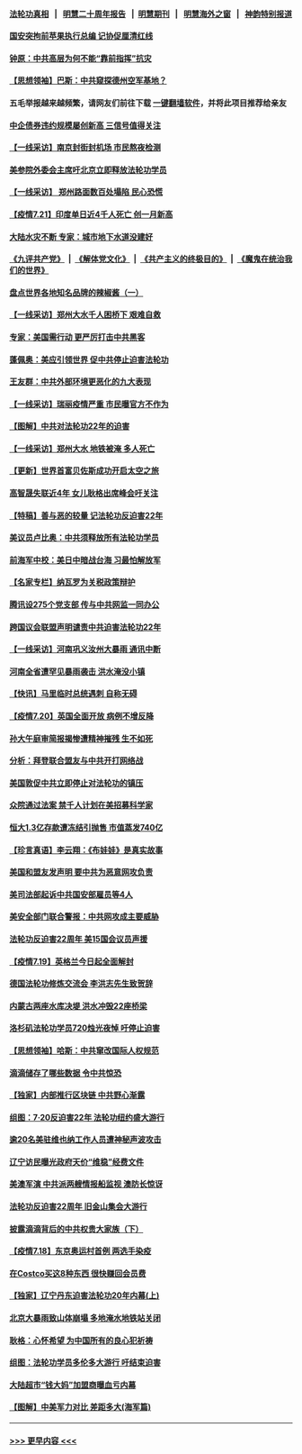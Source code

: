 #### [法轮功真相](https://github.com/gfw-breaker/truth/blob/master/README.md?t=0) &nbsp;&nbsp;|&nbsp;&nbsp; [明慧二十周年报告](https://github.com/gfw-breaker/mh-reports/blob/master/README.md?t=0) &nbsp;&nbsp;|&nbsp;&nbsp;[明慧期刊](https://github.com/gfw-breaker/mh-qikan) &nbsp;&nbsp;|&nbsp;&nbsp; [明慧海外之窗](https://github.com/gfw-breaker/mh-news/blob/master/README.md?t=0) &nbsp;&nbsp;|&nbsp;&nbsp; [神韵特别报道](https://github.com/gfw-breaker/mh-news/blob/master/shenyun.md?t=0)
#### [国安突拘前苹果执行总编 记协促厘清红线](../pages/nf4514/n13106058.md?t=07221501) 
#### [钟原：中共高层为何不能“靠前指挥”抗灾](../pages/nf4514/n13105767.md?t=07221501) 
#### [【思想领袖】巴斯：中共窥探德州空军基地？](../pages/nf4514/n13024284.md?t=07221501) 
#### 五毛举报越来越频繁，请网友们前往下载 [一键翻墙软件](https://github.com/gfw-breaker/ssr-accounts)，并将此项目推荐给亲友
#### [中企债券违约规模屡创新高 三信号值得关注](../pages/nf4514/n13104979.md?t=07221501) 
#### [【一线采访】南京封街封机场 市民熬夜检测](../pages/nf4514/n13105035.md?t=07221501) 
#### [美参院外委会主席吁北京立即释放法轮功学员](../pages/nf4514/n13104658.md?t=07221501) 
#### [【一线采访】 郑州路面数百处塌陷 民心恐慌](../pages/nf4514/n13104384.md?t=07221501) 
#### [【疫情7.21】印度单日近4千人死亡 创一月新高](../pages/nf4514/n13104091.md?t=07221501) 
#### [大陆水灾不断 专家：城市地下水道没建好](../pages/nf4514/n13104250.md?t=07221501) 
#### [《九评共产党》](https://github.com/begood0513/9ping.md/blob/master/README.md) &nbsp;|&nbsp; [《解体党文化》](../../../../jtdwh.md/blob/master/README.md)  &nbsp;|&nbsp; [《共产主义的终极目的》](../../../../gczydzjmd.md/blob/master/README.md) &nbsp;|&nbsp; [《魔鬼在统治我们的世界》](../../../../mgztzwmdsj.md/blob/master/README.md) 
#### [盘点世界各地知名品牌的辣椒酱（一）](../pages/nf4514/n13103895.md?t=07221501) 
#### [【一线采访】郑州大水千人困桥下 艰难自救](../pages/nf4514/n13103956.md?t=07221501) 
#### [专家：美国需行动 更严厉打击中共黑客](../pages/nf4514/n13103193.md?t=07221501) 
#### [蓬佩奥：美应引领世界 促中共停止迫害法轮功](../pages/nf4514/n13102781.md?t=07221501) 
#### [王友群：中共外部环境更恶化的九大表现](../pages/nf4514/n13103354.md?t=07221501) 
#### [【一线采访】瑞丽疫情严重 市民曝官方不作为](../pages/nf4514/n13102922.md?t=07221501) 
#### [【图解】中共对法轮功22年的迫害](../pages/nf4514/n13103298.md?t=07221501) 
#### [【一线采访】郑州大水 地铁被淹 多人死亡](../pages/nf4514/n13102635.md?t=07221501) 
#### [【更新】世界首富贝佐斯成功开启太空之旅](../pages/nf4514/n13101853.md?t=07221501) 
#### [高智晟失联近4年 女儿耿格出席峰会吁关注](../pages/nf4514/n13103182.md?t=07221501) 
#### [【特稿】善与恶的较量 记法轮功反迫害22年](../pages/nf4514/n13086597.md?t=07221501) 
#### [美议员卢比奥：中共须释放所有法轮功学员](../pages/nf4514/n13102667.md?t=07221501) 
#### [前海军中校：美日中暗战台海 习最怕解放军](../pages/nf4514/n13102383.md?t=07221501) 
#### [【名家专栏】纳瓦罗为关税政策辩护](../pages/nf4514/n13102316.md?t=07221501) 
#### [腾讯设275个党支部 传与中共网监一同办公](../pages/nf4514/n13102260.md?t=07221501) 
#### [跨国议会联盟声明谴责中共迫害法轮功22年](../pages/nf4514/n13102310.md?t=07221501) 
#### [【一线采访】河南巩义汝州大暴雨 通讯中断](../pages/nf4514/n13102197.md?t=07221501) 
#### [河南全省遭罕见暴雨袭击 洪水淹没小镇](../pages/nf4514/n13101581.md?t=07221501) 
#### [【快讯】马里临时总统遇刺 自称无碍](../pages/nf4514/n13101715.md?t=07221501) 
#### [【疫情7.20】英国全面开放 病例不增反降](../pages/nf4514/n13101424.md?t=07221501) 
#### [孙大午庭审简报揭惨遭精神摧残 生不如死](../pages/nf4514/n13101374.md?t=07221501) 
#### [分析：拜登联合盟友与中共开打网络战](../pages/nf4514/n13100536.md?t=07221501) 
#### [美国敦促中共立即停止对法轮功的镇压](../pages/nf4514/n13100132.md?t=07221501) 
#### [众院通过法案 禁千人计划在美招募科学家](../pages/nf4514/n13100087.md?t=07221501) 
#### [恒大1.3亿存款遭冻结引抛售 市值蒸发740亿](../pages/nf4514/n13099966.md?t=07221501) 
#### [【珍言真语】李云翔：《布娃娃》是真实故事](../pages/nf4514/n13099471.md?t=07221501) 
#### [美国和盟友发声明 要中共为恶意网攻负责](../pages/nf4514/n13099486.md?t=07221501) 
#### [美司法部起诉中共国安部雇员等4人](../pages/nf4514/n13099431.md?t=07221501) 
#### [美安全部门联合警报：中共网攻成主要威胁](../pages/nf4514/n13098721.md?t=07221501) 
#### [法轮功反迫害22周年 美15国会议员声援](../pages/nf4514/n13092115.md?t=07221501) 
#### [【疫情7.19】英格兰今日起全面解封](../pages/nf4514/n13098843.md?t=07221501) 
#### [德国法轮功修炼交流会 李洪志先生致贺辞](../pages/nf4514/n13098794.md?t=07221501) 
#### [内蒙古两座水库决堤 洪水冲毁22座桥梁](../pages/nf4514/n13098925.md?t=07221501) 
#### [洛杉矶法轮功学员720烛光夜悼 吁停止迫害](../pages/nf4514/n13098757.md?t=07221501) 
#### [【思想领袖】哈斯：中共窜改国际人权规范](../pages/nf4514/n13053647.md?t=07221501) 
#### [滴滴储存了哪些数据 令中共惊恐](../pages/nf4514/n13097858.md?t=07221501) 
#### [【独家】内部推行区块链 中共野心渐露](../pages/nf4514/n13094145.md?t=07221501) 
#### [组图：7·20反迫害22年 法轮功纽约盛大游行](../pages/nf4514/n13097490.md?t=07221501) 
#### [逾20名美驻维也纳工作人员遭神秘声波攻击](../pages/nf4514/n13097477.md?t=07221501) 
#### [辽宁访民曝光政府天价“维稳”经费文件](../pages/nf4514/n13097268.md?t=07221501) 
#### [美澳军演 中共派两艘情报船监视 澳防长惊讶](../pages/nf4514/n13097237.md?t=07221501) 
#### [法轮功反迫害22周年 旧金山集会大游行](../pages/nf4514/n13096773.md?t=07221501) 
#### [披露滴滴背后的中共权贵大家族（下）](../pages/nf4514/n13094113.md?t=07221501) 
#### [【疫情7.18】东京奥运村首例 两选手染疫](../pages/nf4514/n13096752.md?t=07221501) 
#### [在Costco买这8种东西 很快赚回会员费](../pages/nf4514/n13089640.md?t=07221501) 
#### [【独家】辽宁丹东迫害法轮功20年内幕(上)](../pages/nf4514/n13089103.md?t=07221501) 
#### [北京大暴雨致山体崩塌 多地淹水地铁站关闭](../pages/nf4514/n13096568.md?t=07221501) 
#### [耿格：心怀希望 为中国所有的良心犯祈祷](../pages/nf4514/n13096417.md?t=07221501) 
#### [组图：法轮功学员多伦多大游行 吁结束迫害](../pages/nf4514/n13096311.md?t=07221501) 
#### [大陆超市“钱大妈”加盟商曝血亏内幕](../pages/nf4514/n13096080.md?t=07221501) 
#### [【图解】中美军力对比 差距多大(海军篇)](../pages/nf4514/n13091904.md?t=07221501) 

----
#### [ >>> 更早内容 <<< ](../indexes/nf4514-earlier.md)
